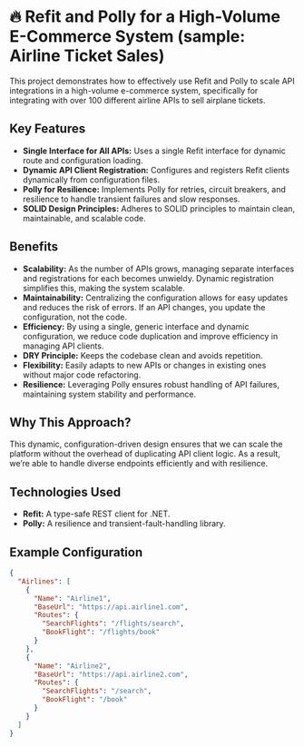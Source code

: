 # 🔥 Refit and Polly for a High-Volume E-Commerce System (sample: Airline Ticket Sales)

This project demonstrates how to effectively use Refit and Polly to scale API integrations in a high-volume e-commerce system, specifically for integrating with over 100 different airline APIs to sell airplane tickets.

## Key Features

- **Single Interface for All APIs:** Uses a single Refit interface for dynamic route and configuration loading.
- **Dynamic API Client Registration:** Configures and registers Refit clients dynamically from configuration files.
- **Polly for Resilience:** Implements Polly for retries, circuit breakers, and resilience to handle transient failures and slow responses.
- **SOLID Design Principles:** Adheres to SOLID principles to maintain clean, maintainable, and scalable code.

## Benefits

- **Scalability:** As the number of APIs grows, managing separate interfaces and registrations for each becomes unwieldy. Dynamic registration simplifies this, making the system scalable.
- **Maintainability:** Centralizing the configuration allows for easy updates and reduces the risk of errors. If an API changes, you update the configuration, not the code.
- **Efficiency:** By using a single, generic interface and dynamic configuration, we reduce code duplication and improve efficiency in managing API clients.
- **DRY Principle:** Keeps the codebase clean and avoids repetition.
- **Flexibility:** Easily adapts to new APIs or changes in existing ones without major code refactoring.
- **Resilience:** Leveraging Polly ensures robust handling of API failures, maintaining system stability and performance.

## Why This Approach?

This dynamic, configuration-driven design ensures that we can scale the platform without the overhead of duplicating API client logic. As a result, we’re able to handle diverse endpoints efficiently and with resilience.

## Technologies Used

- **Refit:** A type-safe REST client for .NET.
- **Polly:** A resilience and transient-fault-handling library.

## Example Configuration

```json
{
  "Airlines": [
    {
      "Name": "Airline1",
      "BaseUrl": "https://api.airline1.com",
      "Routes": {
        "SearchFlights": "/flights/search",
        "BookFlight": "/flights/book"
      }
    },
    {
      "Name": "Airline2",
      "BaseUrl": "https://api.airline2.com",
      "Routes": {
        "SearchFlights": "/search",
        "BookFlight": "/book"
      }
    }
  ]
}
